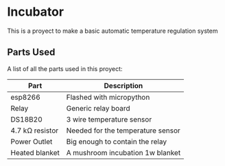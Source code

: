 # Incubator

This is a proyect to make a basic automatic temperature regulation system

## Parts Used
A list of all the parts used in this proyect:

| Part | Description |
| ------ | ------ |
| esp8266 | Flashed with micropython |
| Relay | Generic relay board |
| DS18B20 | 3 wire temperature sensor |
| 4.7 kΩ resistor | Needed for the temperature sensor  |
| Power Outlet | Big enough to contain the relay |
| Heated blanket | A mushroom incubation 1w blanket |





